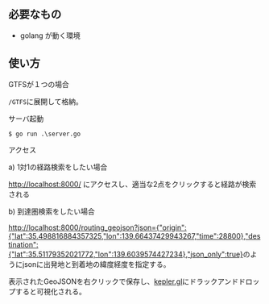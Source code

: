 
## 必要なもの

- golang が動く環境

## 使い方

GTFSが１つの場合

``/GTFS``に展開して格納。

サーバ起動

```
$ go run .\server.go
```

アクセス

a) 1対1の経路検索をしたい場合

[http://localhost:8000/](http://localhost:8000/) にアクセスし、適当な2点をクリックすると経路が検索される

b) 到達圏検索をしたい場合

[http://localhost:8000/routing_geojson?json={"origin":{"lat":35.498816884357325,"lon":139.66437429943267,"time":28800},"destination":{"lat":35.51179352021772,"lon":139.6039574427234},"json_only":true}](http://localhost:8000/routing_geojson?json={"origin":{"lat":35.498816884357325,"lon":139.66437429943267,"time":28800},"destination":{"lat":35.51179352021772,"lon":139.6039574427234},"json_only":true})のようにjsonに出発地と到着地の緯度経度を指定する。

表示されたGeoJSONを右クリックで保存し、[kepler.gl](https://kepler.gl/demo)にドラックアンドドロップすると可視化される。